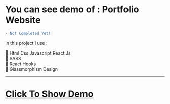 
# You can see demo of : Portfolio Website

```diff
- Not Completed Yet!
```

in this project I use :

🔴 Html Css Javascript React.Js <br/>
🔴 SASS <br/>
🔴 React Hooks<br/>
🔴 Glassmorphism Design 

---

# <a href="https://mohammad-new-portfolio.netlify.app" target="_blank"> Click To Show Demo</a>
